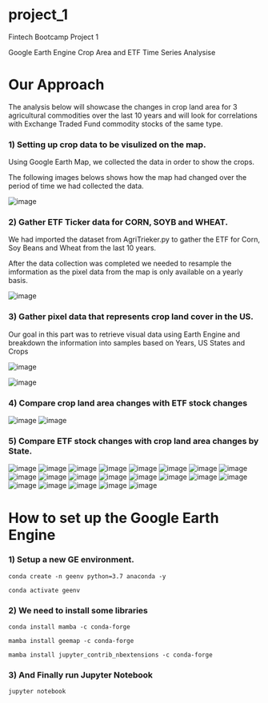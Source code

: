# project_1
Fintech Bootcamp Project 1

Google Earth Engine Crop Area and ETF Time Series Analysise

# Our Approach

The analysis below will showcase the changes in crop land area for 3 agricultural commodities over the last 10 years and will look for correlations with Exchange Traded Fund commodity stocks of the same type.

### 1) Setting up crop data to be visulized on the map.

Using Google Earth Map, we collected the data in order to show the crops.

The following images belows shows how the map had changed over the period of time we had collected the data.

![image](images/1_Google_Map.png)

### 2) Gather ETF Ticker data for CORN, SOYB and WHEAT.

We had imported the dataset from AgriTrieker.py to gather the ETF for Corn, Soy Beans and Wheat from the last 10 years. 

After the data collection was completed we needed to resample the imformation as the pixel data from the map is only available on a yearly basis.

![image](images/2_Google_PctChange.png)

### 3) Gather pixel data that represents crop land cover in the US.

Our goal in this part was to retrieve visual data using Earth Engine and breakdown the information into samples based on Years, US States and Crops 

![image](images/3_Google_CropArea.png)

![image](images/4_Google_CropArea_PctChange.png)

### 4) Compare crop land area changes with ETF stock changes

![image](images/5_Google_Combined_PctChange.png)
![image](images/6_Google_Combined_Correlation.png)

### 5) Compare ETF stock changes with crop land area changes by State.

![image](images/7_Google_CropArea_ND.png)
![image](images/8_Google_Combined_PctChange_ND.png)
![image](images/9_Google_Combined_Correlation_ND.png)
![image](images/10_Google_CropArea_SD.png)
![image](images/11_Google_Combined_PctChange_SD.png)
![image](images/12_Google_Combined_Correlation_SD.png)
![image](images/13_Google_CropArea_MT.png)
![image](images/14_Google_Combined_PctChange_MT.png)
![image](images/15_Google_Combined_Correlation_MT.png)
![image](images/16_Google_CropArea_IA.png)
![image](images/17_Google_Combined_PctChange_IA.png)
![image](images/18_Google_Combined_Correlation_IA.png)
![image](images/19_Google_CropArea_IL.png)
![image](images/20_Google_Combined_PctChange_IL.png)
![image](images/21_Google_Combined_Correlation_IL.png)
![image](images/22_Google_CropArea_NE.png)
![image](images/23_Google_Combined_PctChange_NE.png)
![image](images/24_Google_Combined_Correlation_NE.png)
![image](images/25_Google_CropArea_MN.png)
![image](images/26_Google_Combined_PctChange_MN.png)
![image](images/27_Google_Combined_Correlation_MN.png)

# How to set up the Google Earth Engine

### 1) Setup a new GE environment.

```shell
conda create -n geenv python=3.7 anaconda -y

conda activate geenv

```
### 2) We need to install some libraries

```shell
conda install mamba -c conda-forge

mamba install geemap -c conda-forge

mamba install jupyter_contrib_nbextensions -c conda-forge

```

### 3) And Finally run Jupyter Notebook

```shell
jupyter notebook
```

